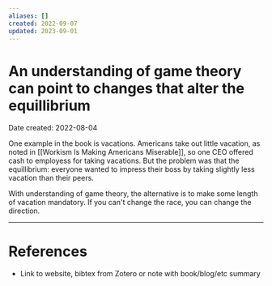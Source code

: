```yaml
---
aliases: []
created: 2022-09-07
updated: 2023-09-01
---
```


# An understanding of game theory can point to changes that alter the equillibrium
Date created: 2022-08-04

One example in the book is vacations. Americans take out little vacation, as noted in [[Workism Is Making Americans Miserable]], so one CEO offered cash to employess for taking vacations. But the problem was that the equillibrium: everyone wanted to impress their boss by taking slightly less vacation than their peers.

With understanding of game theory, the alternative is to make some length of vacation mandatory. If you can't change the race, you can change the direction.

---
# References
* Link to website, bibtex from Zotero or note with book/blog/etc summary